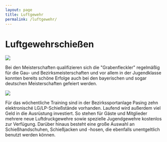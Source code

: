 ```yaml
---
layout: page
title: Luftgewehr
permalink: /luftgewehr/
---
```

# Luftgewehrschießen



![](/images/uploads/dsc03330.jpg)

Bei den Meisterschaften qualifizieren sich die "Grabenfleckler" regelmäßig für die Gau- und Bezirksmeisterschaften und vor allem in der Jugendklasse konnten bereits schöne Erfolge auch bei den bayerischen und sogar deutschen Meisterschaften gefeiert werden.

![](/images/uploads/dsc03315.jpg)





Für das wöchentliche Training sind in der Bezirkssportanlage Pasing zehn elektronisché LG/LP-Schießstände vorhanden. Laufend wird außerdem viel Geld in die Ausrüstung investiert. So stehen für Gäste und Mitglieder mehrere neue Luftdruckgewehre sowie spezielle Jugendgewehre kostenlos zur Verfügung. Darüber hinaus besteht eine große Auswahl an Schießhandschuhen, Schießjacken und -hosen, die ebenfalls unentgeltlich benutzt werden können.

![]()